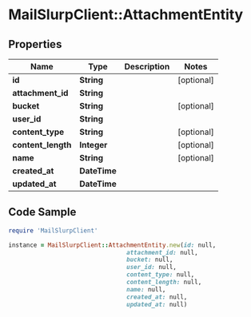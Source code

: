 # MailSlurpClient::AttachmentEntity

## Properties

Name | Type | Description | Notes
------------ | ------------- | ------------- | -------------
**id** | **String** |  | [optional] 
**attachment_id** | **String** |  | 
**bucket** | **String** |  | [optional] 
**user_id** | **String** |  | 
**content_type** | **String** |  | [optional] 
**content_length** | **Integer** |  | [optional] 
**name** | **String** |  | [optional] 
**created_at** | **DateTime** |  | 
**updated_at** | **DateTime** |  | 

## Code Sample

```ruby
require 'MailSlurpClient'

instance = MailSlurpClient::AttachmentEntity.new(id: null,
                                 attachment_id: null,
                                 bucket: null,
                                 user_id: null,
                                 content_type: null,
                                 content_length: null,
                                 name: null,
                                 created_at: null,
                                 updated_at: null)
```


